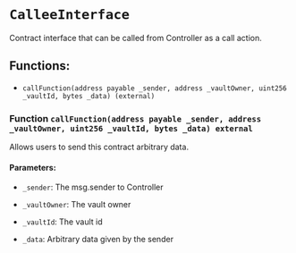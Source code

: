 # `CalleeInterface`

Contract interface that can be called from Controller as a call action.

## Functions:

- `callFunction(address payable _sender, address _vaultOwner, uint256 _vaultId, bytes _data) (external)`

### Function `callFunction(address payable _sender, address _vaultOwner, uint256 _vaultId, bytes _data) external`

Allows users to send this contract arbitrary data.

#### Parameters:

- `_sender`: The msg.sender to Controller

- `_vaultOwner`: The vault owner

- `_vaultId`: The vault id

- `_data`: Arbitrary data given by the sender
